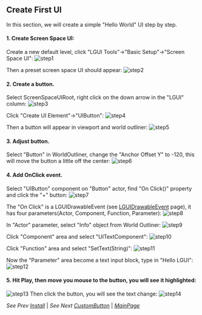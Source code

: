## Create First UI
In this section, we will create a simple "Hello World" UI step by step. 

#### 1. Create Screen Space UI:
Create a new default level, click "LGUI Tools"->"Basic Setup"->"Screen Space UI":
![step1](hello_world1.png)

Then a preset screen space UI should appear:
![step2](hello_world2.png)

#### 2. Create a button.
Select ScreenSpaceUIRoot, right click on the down arrow in the "LGUI" column:
![step3](hello_world3.png)

Click "Create UI Element"->"UIButton":
![step4](hello_world4.png) 

Then a button will appear in viewport and world outliner:
![step5](hello_world5.png)

#### 3. Adjust button.
Select "Button" in WorldOutliner, change the "Anchor Offset Y" to -120, this will move the button a little off the center:
![step6](hello_world6.png)

#### 4. Add OnClick event.
Select "UIButton" component on "Button" actor, find "On Click()" property and click the "+" button:
![step7](hello_world7.png)

The "On Click" is a LGUIDrawableEvent (see [LGUIDrawableEvent](../LGUIDrawableEvent/index.md) page), it has four parameters(Actor, Component, Function, Parameter):
![step8](hello_world8.png)

In "Actor" parameter, select "Info" object from World Outliner:
![step9](hello_world9.png)

Click "Component" area and select "UITextComponent":
![step10](hello_world10.png)

Click "Function" area and select "SetText(String)":
![step11](hello_world11.png)

Now the "Parameter" area become a text input block, type in "Hello LGUI":
![step12](hello_world12.png)

#### 5. Hit Play, then move you mouse to the button, you will see it highlighted:
![step13](hello_world13.png)
Then click the button, you will see the text change:
    ![step14](hello_world14.png)

*See Prev [Install](../Install/index.md)* | *See Next [CustomButton](../CustomButton/index.md)* | *[MainPage](../../index.md)*
